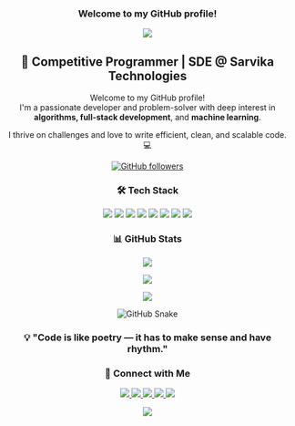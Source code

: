<h3 align="center">
  Welcome to my GitHub profile!<br>

</h1>
<!-- Banner -->
<p align="center">
  <img src="https://capsule-render.vercel.app/api?type=waving&color=gradient&height=200&section=header&text=Hi,%20I'm%20Mohit%20Punyani!&fontSize=40&fontColor=ffffff&animation=fadeIn" />
</p>

<!-- Introduction -->
<h2 align="center">🚀 Competitive Programmer | SDE @ Sarvika Technologies</h2>

<p align="center">
  Welcome to my GitHub profile!<br>
  I'm a passionate developer and problem-solver with deep interest in <strong>algorithms, full-stack development</strong>, and <strong>machine learning</strong>.
</p>

<p align="center">
  I thrive on challenges and love to write efficient, clean, and scalable code. 💻
</p>

<!-- Badges -->
<p align="center">
  <a href="https://github.com/MohitPunyani">
    <img alt="GitHub followers" src="https://img.shields.io/github/followers/MohitPunyani?label=Followers&style=social" />
  </a>
</p>

<!-- Tech Stack -->
<h3 align="center">🛠️ Tech Stack</h3>
<p align="center">
  <img src="https://img.shields.io/badge/C++-00599C?style=flat&logo=c%2B%2B&logoColor=white" />
  <img src="https://img.shields.io/badge/Java-007396?style=flat&logo=java&logoColor=white" />
  <img src="https://img.shields.io/badge/Python-3776AB?style=flat&logo=python&logoColor=white" />
  <img src="https://img.shields.io/badge/MongoDB-47A248?style=flat&logo=mongodb&logoColor=white" />
  <img src="https://img.shields.io/badge/Express.js-000000?style=flat&logo=express&logoColor=white" />
  <img src="https://img.shields.io/badge/React-61DAFB?style=flat&logo=react&logoColor=black" />
  <img src="https://img.shields.io/badge/Node.js-339933?style=flat&logo=node.js&logoColor=white" />
  <img src="https://img.shields.io/badge/Machine%20Learning-FF6F00?style=flat&logo=keras&logoColor=white" />
</p>

<!-- GitHub Stats -->
<h3 align="center">📊 GitHub Stats</h3>
<p align="center">
  <img src="https://github-readme-stats.vercel.app/api?username=MohitPunyani&show_icons=true&theme=tokyonight" />
</p>

<!-- GitHub Streak -->
<p align="center">
  <img src="https://github-readme-streak-stats.herokuapp.com/?user=MohitPunyani&theme=tokyonight" />
</p>

<!-- Top Languages -->
<p align="center">
  <img src="https://github-readme-stats.vercel.app/api/top-langs/?username=MohitPunyani&layout=compact&theme=tokyonight" />
</p>


<p align="center">
  <img src="https://github.com/MohitPunyani/MohitPunyani/blob/output/github-contribution-grid-snake.svg" alt="GitHub Snake" />
</p>

<!-- Quote -->
<h3 align="center">💡 "Code is like poetry — it has to make sense and have rhythm."</h3>

<!-- Social & CP Links -->
<h3 align="center">🔗 Connect with Me</h3>

<p align="center">
  <a href="https://www.linkedin.com/in/mohitpunyani/">
    <img src="https://img.shields.io/badge/-LinkedIn-0077B5?style=flat&logo=linkedin&logoColor=white" />
  </a>
  <a href="mailto:moitpunyani916@gmail.com">
    <img src="https://img.shields.io/badge/-Email-D14836?style=flat&logo=gmail&logoColor=white" />
  </a>
  <a href="https://codeforces.com/profile/mohit_punyani_1123">
    <img src="https://img.shields.io/badge/Codeforces-1F8ACB?style=flat&logo=codeforces&logoColor=white" />
  </a>
  <a href="https://leetcode.com/u/mohitpunyani916/">
    <img src="https://img.shields.io/badge/LeetCode-FFA116?style=flat&logo=leetcode&logoColor=white" />
  </a>
  <a href="https://www.geeksforgeeks.org/user/mohitpunyani916/">
    <img src="https://img.shields.io/badge/GeeksforGeeks-14B468?style=flat&logo=geeksforgeeks&logoColor=white" />
  </a>
</p>

<!-- Footer -->
<p align="center">
  <img src="https://capsule-render.vercel.app/api?type=waving&color=gradient&height=100&section=footer"/>
</p>
